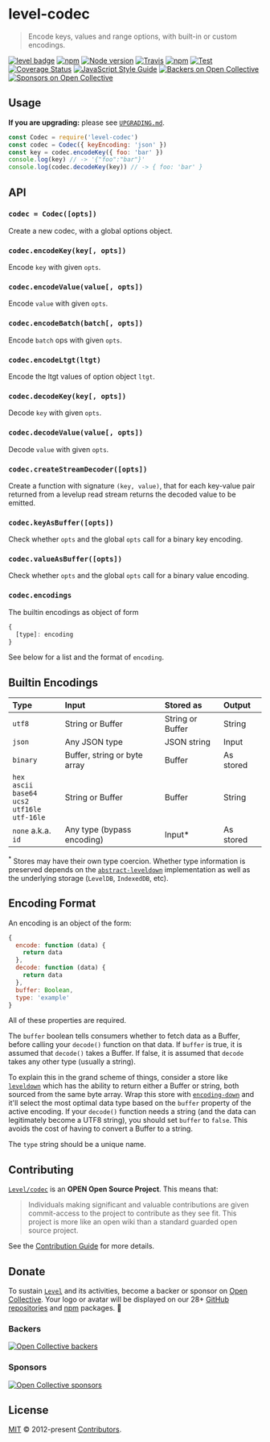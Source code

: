 # level-codec

> Encode keys, values and range options, with built-in or custom encodings.

[![level badge][level-badge]](https://github.com/Level/awesome)
[![npm](https://img.shields.io/npm/v/level-codec.svg?label=&logo=npm)](https://www.npmjs.com/package/level-codec)
[![Node version](https://img.shields.io/node/v/level-codec.svg)](https://www.npmjs.com/package/level-codec)
[![Travis](https://img.shields.io/travis/com/Level/codec.svg?logo=travis&label=)](https://travis-ci.com/Level/codec)
[![npm](https://img.shields.io/npm/dm/level-codec.svg?label=dl)](https://www.npmjs.com/package/level-codec)
[![Test](https://github.com/Level/codec/actions/workflows/test.yml/badge.svg)](https://github.com/Level/codec/actions/workflows/test.yml)
[![Coverage Status](https://codecov.io/gh/Level/codec/branch/master/graph/badge.svg)](https://codecov.io/gh/Level/codec)
[![JavaScript Style Guide](https://img.shields.io/badge/code_style-standard-brightgreen.svg)](https://standardjs.com)
[![Backers on Open Collective](https://opencollective.com/level/backers/badge.svg?color=orange)](#backers)
[![Sponsors on Open Collective](https://opencollective.com/level/sponsors/badge.svg?color=orange)](#sponsors)

## Usage

**If you are upgrading:** please see [`UPGRADING.md`](UPGRADING.md).

```js
const Codec = require('level-codec')
const codec = Codec({ keyEncoding: 'json' })
const key = codec.encodeKey({ foo: 'bar' })
console.log(key) // -> '{"foo":"bar"}'
console.log(codec.decodeKey(key)) // -> { foo: 'bar' }
```

## API

### `codec = Codec([opts])`

Create a new codec, with a global options object.

### `codec.encodeKey(key[, opts])`

Encode `key` with given `opts`.

### `codec.encodeValue(value[, opts])`

Encode `value` with given `opts`.

### `codec.encodeBatch(batch[, opts])`

Encode `batch` ops with given `opts`.

### `codec.encodeLtgt(ltgt)`

Encode the ltgt values of option object `ltgt`.

### `codec.decodeKey(key[, opts])`

Decode `key` with given `opts`.

### `codec.decodeValue(value[, opts])`

Decode `value` with given `opts`.

### `codec.createStreamDecoder([opts])`

Create a function with signature `(key, value)`, that for each key-value pair returned from a levelup read stream returns the decoded value to be emitted.

### `codec.keyAsBuffer([opts])`

Check whether `opts` and the global `opts` call for a binary key encoding.

### `codec.valueAsBuffer([opts])`

Check whether `opts` and the global `opts` call for a binary value encoding.

### `codec.encodings`

The builtin encodings as object of form

```js
{
  [type]: encoding
}
```

See below for a list and the format of `encoding`.

## Builtin Encodings

| Type                                                              | Input                        | Stored as        | Output    |
| :---------------------------------------------------------------- | :--------------------------- | :--------------- | :-------- |
| `utf8`                                                            | String or Buffer             | String or Buffer | String    |
| `json`                                                            | Any JSON type                | JSON string      | Input     |
| `binary`                                                          | Buffer, string or byte array | Buffer           | As stored |
| `hex`<br>`ascii`<br>`base64`<br>`ucs2`<br>`utf16le`<br>`utf-16le` | String or Buffer             | Buffer           | String    |
| `none` a.k.a. `id`                                                | Any type (bypass encoding)   | Input\*          | As stored |

<sup>\*</sup> Stores may have their own type coercion. Whether type information is preserved depends on the [`abstract-leveldown`] implementation as well as the underlying storage (`LevelDB`, `IndexedDB`, etc).

## Encoding Format

An encoding is an object of the form:

```js
{
  encode: function (data) {
    return data
  },
  decode: function (data) {
    return data
  },
  buffer: Boolean,
  type: 'example'
}
```

All of these properties are required.

The `buffer` boolean tells consumers whether to fetch data as a Buffer, before calling your `decode()` function on that data. If `buffer` is true, it is assumed that `decode()` takes a Buffer. If false, it is assumed that `decode` takes any other type (usually a string).

To explain this in the grand scheme of things, consider a store like [`leveldown`] which has the ability to return either a Buffer or string, both sourced from the same byte array. Wrap this store with [`encoding-down`] and it'll select the most optimal data type based on the `buffer` property of the active encoding. If your `decode()` function needs a string (and the data can legitimately become a UTF8 string), you should set `buffer` to `false`. This avoids the cost of having to convert a Buffer to a string.

The `type` string should be a unique name.

## Contributing

[`Level/codec`](https://github.com/Level/codec) is an **OPEN Open Source Project**. This means that:

> Individuals making significant and valuable contributions are given commit-access to the project to contribute as they see fit. This project is more like an open wiki than a standard guarded open source project.

See the [Contribution Guide](https://github.com/Level/community/blob/master/CONTRIBUTING.md) for more details.

## Donate

To sustain [`Level`](https://github.com/Level) and its activities, become a backer or sponsor on [Open Collective](https://opencollective.com/level). Your logo or avatar will be displayed on our 28+ [GitHub repositories](https://github.com/Level) and [npm](https://www.npmjs.com/) packages. 💖

### Backers

[![Open Collective backers](https://opencollective.com/level/backers.svg?width=890)](https://opencollective.com/level)

### Sponsors

[![Open Collective sponsors](https://opencollective.com/level/sponsors.svg?width=890)](https://opencollective.com/level)

## License

[MIT](LICENSE.md) © 2012-present [Contributors](CONTRIBUTORS.md).

[level-badge]: https://leveljs.org/img/badge.svg

[`encoding-down`]: https://github.com/Level/encoding-down

[`abstract-leveldown`]: https://github.com/Level/abstract-leveldown

[`leveldown`]: https://github.com/Level/leveldown
